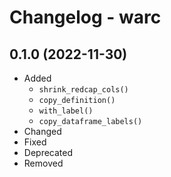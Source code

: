 # Changelog - warc

## 0.1.0 (2022-11-30)

- Added
    - `shrink_redcap_cols()`
    - `copy_definition()`
    - `with_label()`
    - `copy_dataframe_labels()`
- Changed
- Fixed
- Deprecated
- Removed
